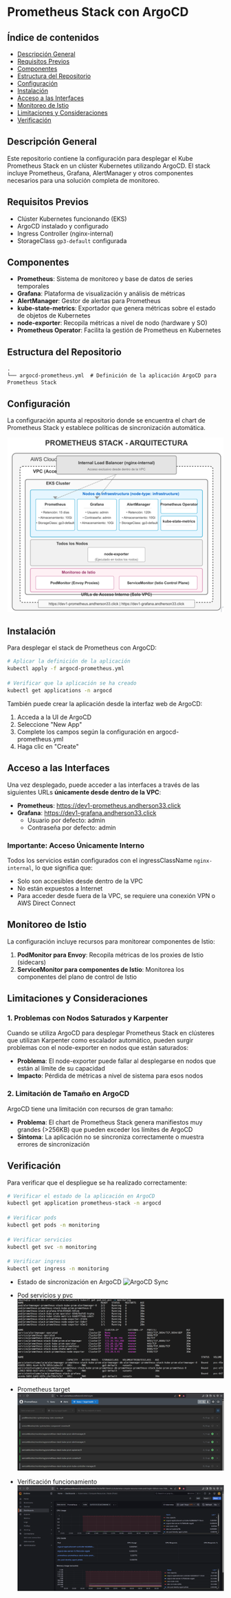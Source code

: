 # Prometheus Stack con ArgoCD

## Índice de contenidos
* [Descripción General](#descripcion)
* [Requisitos Previos](#requisitos)
* [Componentes](#componentes)
* [Estructura del Repositorio](#estructura)
* [Configuración](#configuracion)
* [Instalación](#instalacion)
* [Acceso a las Interfaces](#acceso)
* [Monitoreo de Istio](#monitoreo-istio)
* [Limitaciones y Consideraciones](#limitaciones)
* [Verificación](#verificacion)

<a name="descripcion"></a>
## Descripción General
Este repositorio contiene la configuración para desplegar el Kube Prometheus Stack en un clúster Kubernetes utilizando ArgoCD. El stack incluye Prometheus, Grafana, AlertManager y otros componentes necesarios para una solución completa de monitoreo.

<a name="requisitos"></a>
## Requisitos Previos
- Clúster Kubernetes funcionando (EKS)
- ArgoCD instalado y configurado
- Ingress Controller (nginx-internal)
- StorageClass `gp3-default` configurada

<a name="componentes"></a>
## Componentes
- **Prometheus**: Sistema de monitoreo y base de datos de series temporales
- **Grafana**: Plataforma de visualización y análisis de métricas
- **AlertManager**: Gestor de alertas para Prometheus
- **kube-state-metrics**: Exportador que genera métricas sobre el estado de objetos de Kubernetes
- **node-exporter**: Recopila métricas a nivel de nodo (hardware y SO)
- **Prometheus Operator**: Facilita la gestión de Prometheus en Kubernetes

<a name="estructura"></a>
## Estructura del Repositorio
```
.
└── argocd-prometheus.yml  # Definición de la aplicación ArgoCD para Prometheus Stack
```

<a name="configuracion"></a>
## Configuración

La configuración apunta al repositorio donde se encuentra el chart de Prometheus Stack y establece políticas de sincronización automática.

![Arquitectura](https://github.com/Andherson333333/robot-shop/blob/master/Infrastructure-cloud-EKS/infra-node/Prometheus-stack/imagenes/prometheus-1.png)

<a name="instalacion"></a>
## Instalación

Para desplegar el stack de Prometheus con ArgoCD:

```bash
# Aplicar la definición de la aplicación
kubectl apply -f argocd-prometheus.yml

# Verificar que la aplicación se ha creado
kubectl get applications -n argocd
```

También puede crear la aplicación desde la interfaz web de ArgoCD:

1. Acceda a la UI de ArgoCD
2. Seleccione "New App"
3. Complete los campos según la configuración en argocd-prometheus.yml
4. Haga clic en "Create"

<a name="acceso"></a>
## Acceso a las Interfaces

Una vez desplegado, puede acceder a las interfaces a través de las siguientes URLs **únicamente desde dentro de la VPC**:

- **Prometheus**: https://dev1-prometheus.andherson33.click
- **Grafana**: https://dev1-grafana.andherson33.click
  - Usuario por defecto: admin
  - Contraseña por defecto: admin

### Importante: Acceso Únicamente Interno
Todos los servicios están configurados con el ingressClassName `nginx-internal`, lo que significa que:
- Solo son accesibles desde dentro de la VPC
- No están expuestos a Internet
- Para acceder desde fuera de la VPC, se requiere una conexión VPN o AWS Direct Connect

<a name="monitoreo-istio"></a>
## Monitoreo de Istio

La configuración incluye recursos para monitorear componentes de Istio:

1. **PodMonitor para Envoy**: Recopila métricas de los proxies de Istio (sidecars)
2. **ServiceMonitor para componentes de Istio**: Monitorea los componentes del plano de control de Istio

<a name="limitaciones"></a>
## Limitaciones y Consideraciones

### 1. Problemas con Nodos Saturados y Karpenter
Cuando se utiliza ArgoCD para desplegar Prometheus Stack en clústeres que utilizan Karpenter como escalador automático, pueden surgir problemas con el node-exporter en nodos que están saturados:

- **Problema**: El node-exporter puede fallar al desplegarse en nodos que están al límite de su capacidad
- **Impacto**: Pérdida de métricas a nivel de sistema para esos nodos

### 2. Limitación de Tamaño en ArgoCD
ArgoCD tiene una limitación con recursos de gran tamaño:

- **Problema**: El chart de Prometheus Stack genera manifiestos muy grandes (>256KB) que pueden exceder los límites de ArgoCD
- **Síntoma**: La aplicación no se sincroniza correctamente o muestra errores de sincronización



<a name="verificacion"></a>
## Verificación

Para verificar que el despliegue se ha realizado correctamente:

```bash
# Verificar el estado de la aplicación en ArgoCD
kubectl get application prometheus-stack -n argocd

# Verificar pods
kubectl get pods -n monitoring

# Verificar servicios
kubectl get svc -n monitoring

# Verificar ingress
kubectl get ingress -n monitoring
```

- Estado de sincronización en ArgoCD
![ArgoCD Sync](https://github.com/Andherson333333/robot-shop/blob/master/Infrastructure-cloud-EKS/infra-node/Prometheus-stack/imagenes/prometheus-argocd.png)

- Pod servicios y pvc
![Arquitectura](https://github.com/Andherson333333/robot-shop/blob/master/Infrastructure-cloud-EKS/infra-node/Prometheus-stack/imagenes/prometheus-2.png)

- Prometheus target
![Arquitectura](https://github.com/Andherson333333/robot-shop/blob/master/Infrastructure-cloud-EKS/infra-node/Prometheus-stack/imagenes/prometheus-3.png)

- Verificación funcionamiento
![Arquitectura](https://github.com/Andherson333333/robot-shop/blob/master/Infrastructure-cloud-EKS/infra-node/Prometheus-stack/imagenes/prometheus-4.png)
